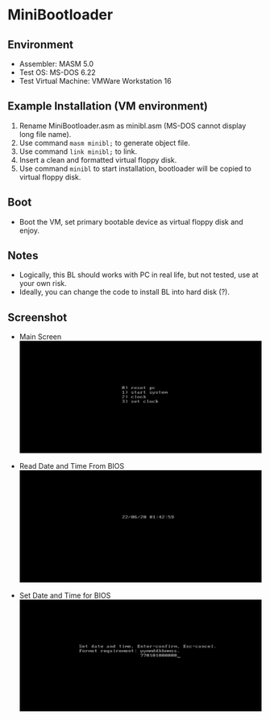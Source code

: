 # MiniBootloader

## Environment
* Assembler: MASM 5.0
* Test OS: MS-DOS 6.22
* Test Virtual Machine: VMWare Workstation 16

## Example Installation (VM environment)
1. Rename MiniBootloader.asm as minibl.asm (MS-DOS cannot display long file name).
2. Use command `masm minibl;` to generate object file.
3. Use command `link minibl;` to link.
4. Insert a clean and formatted virtual floppy disk.
5. Use command `minibl` to start installation, bootloader will be copied to virtual floppy disk.

## Boot
* Boot the VM, set primary bootable device as virtual floppy disk and enjoy.

## Notes
* Logically, this BL should works with PC in real life, but not tested, use at your own risk.
* Ideally, you can change the code to install BL into hard disk (?).

## Screenshot
* Main Screen  
![MainScreen](https://github.com/AcidCannon/MiniBootloader/raw/main/Screenshots/MainScreen.png)

* Read Date and Time From BIOS  
![BiosDate](https://github.com/AcidCannon/MiniBootloader/raw/main/Screenshots/BiosDate.png)

* Set Date and Time for BIOS  
![SetDate](https://github.com/AcidCannon/MiniBootloader/raw/main/Screenshots/SetDate.png)
